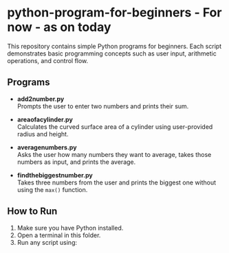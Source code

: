﻿# python-program-for-beginners - For now - as on today

This repository contains simple Python programs for beginners. Each script demonstrates basic programming concepts such as user input, arithmetic operations, and control flow.

## Programs

- **add2number.py**  
  Prompts the user to enter two numbers and prints their sum.

- **areaofacylinder.py**  
  Calculates the curved surface area of a cylinder using user-provided radius and height.

- **averagenumbers.py**  
  Asks the user how many numbers they want to average, takes those numbers as input, and prints the average.

- **findthebiggestnumber.py**  
  Takes three numbers from the user and prints the biggest one without using the `max()` function.

## How to Run

1. Make sure you have Python installed.
2. Open a terminal in this folder.
3. Run any script using:


